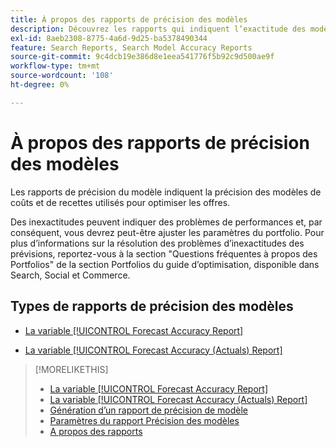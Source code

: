 ```yaml
---
title: À propos des rapports de précision des modèles
description: Découvrez les rapports qui indiquent l’exactitude des modèles de coûts et de recettes utilisés pour optimiser les offres.
exl-id: 8aeb2308-8775-4a6d-9d25-ba5378490344
feature: Search Reports, Search Model Accuracy Reports
source-git-commit: 9c4dcb19e386d8e1eea541776f5b92c9d500ae9f
workflow-type: tm+mt
source-wordcount: '108'
ht-degree: 0%

---
```


# À propos des rapports de précision des modèles

Les rapports de précision du modèle indiquent la précision des modèles de coûts et de recettes utilisés pour optimiser les offres.

Des inexactitudes peuvent indiquer des problèmes de performances et, par conséquent, vous devrez peut-être ajuster les paramètres du portfolio. Pour plus d’informations sur la résolution des problèmes d’inexactitudes des prévisions, reportez-vous à la section &quot;Questions fréquentes à propos des Portfolios&quot; de la section Portfolios du guide d’optimisation, disponible dans Search, Social et Commerce.<!-- verify convention for referencing Optimization Guide here -->

## Types de rapports de précision des modèles

* [La variable [!UICONTROL Forecast Accuracy Report]](forecast-accuracy-report.md)

* [La variable [!UICONTROL Forecast Accuracy (Actuals) Report]](forecast-accuracy-actuals-report.md)

>[!MORELIKETHIS]
>
>* [La variable [!UICONTROL Forecast Accuracy Report]](forecast-accuracy-report.md)
>* [La variable [!UICONTROL Forecast Accuracy (Actuals) Report]](forecast-accuracy-actuals-report.md)
>* [Génération d’un rapport de précision de modèle](model-accuracy-report-generate.md)
>* [Paramètres du rapport Précision des modèles](/help/search-social-commerce/reports/management/model-accuracy/model-accuracy-report-settings.md)
>* [A propos des rapports](/help/search-social-commerce/reports/report-about.md)
